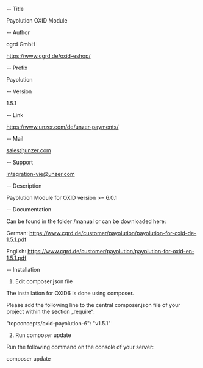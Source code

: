 -- Title

Payolution OXID Module


-- Author

cgrd GmbH

https://www.cgrd.de/oxid-eshop/


-- Prefix

Payolution


-- Version

1.5.1


-- Link

https://www.unzer.com/de/unzer-payments/ 


-- Mail

sales@unzer.com

-- Support

integration-vie@unzer.com


-- Description

Payolution Module for OXID version >= 6.0.1

-- Documentation

Can be found in the folder /manual or can be downloaded here:

German: https://www.cgrd.de/customer/payolution/payolution-for-oxid-de-1.5.1.pdf

English: https://www.cgrd.de/customer/payolution/payolution-for-oxid-en-1.5.1.pdf


-- Installation

1. Edit composer.json file

The installation for OXID6 is done using composer.

Please add the following line to the central composer.json file of your project within the section „require“:


"topconcepts/oxid-payolution-6": "v1.5.1"

2. Run composer update

Run the following command on the console of your server:

composer update 
